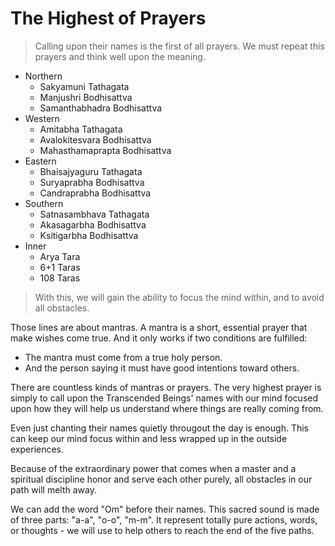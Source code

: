 # The Highest of Prayers

> Calling upon their names is the first of all prayers. We must repeat this prayers and think well upon the meaning.

- Northern
   - Sakyamuni Tathagata
   - Manjushri Bodhisattva
   - Samanthabhadra Bodhisattva
- Western
   - Amitabha Tathagata
   - Avalokitesvara Bodhisattva
   - Mahasthamaprapta Bodhisattva
- Eastern
   - Bhaisajyaguru Tathagata
   - Suryaprabha Bodhisattva
   - Candraprabha Bodhisattva
- Southern
   - Satnasambhava Tathagata
   - Akasagarbha Bodhisattva
   - Ksitigarbha Bodhisattva
- Inner
   - Arya Tara
   - 6+1 Taras
   - 108 Taras

> With this, we will gain the ability to focus the mind within, and to avoid all obstacles.

Those lines are about mantras. A mantra is a short, essential prayer that make wishes come true. And it only works if two conditions are fulfilled:

- The mantra must come from a true holy person.
- And the person saying it must have good intentions toward others.

There are countless kinds of mantras or prayers. The very highest prayer is simply to call upon the Transcended Beings' names with our mind focused upon how they will help us understand where things are really coming from.

Even just chanting their names quietly througout the day is enough. This can keep our mind focus within and less wrapped up in the outside experiences.

Because of the extraordinary power that comes when a master and a spiritual discipline honor and serve each other purely, all obstacles in our path will melth away.

We can add the word "Om" before their names. This sacred sound is made of three parts: "a-a", "o-o", "m-m". It represent totally pure actions, words, or thoughts - we will use to help others to reach the end of the five paths.
